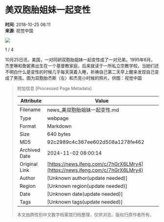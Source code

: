 # 美双胞胎姐妹一起变性

**时间**: 2018-10-25 06:11  
**来源**: 视觉中国

![](https://p1.ifengimg.com/2018_43/ab9eaf9c-226c-4c9b-8dcb-75e5b870a141_B787CA07C70F63EEF3B369FD42857A8614F80C3D_w1024_h664.jpg)

1 / 4

10月25日讯，美国，一对同卵双胞胎姐妹一起变性成了一对兄弟。1995年6月，杰奎琳和詹妮弗出生在一个基督教家庭，后来就读于一所私立宗教学校。当她们还不明白什么是变性的时候几乎每天哭着入睡，祈祷自己第二天早上醒来发现自己变成了男孩。图为双胞胎杰斯（左）和杰克小时候的照片。供图：视觉中国

> 附加信息 [Processed Page Metadata]
>
> | Attribute       | Value                                  |
> |-----------------|----------------------------------------|
> | Filename        | news_美双胞胎姐妹一起变性.md                             |
> | Type            | webpage                                 |
> | Format          | Markdown                               |
> | Size            | 640 bytes                           |
> | MD5             | 92c2989c4c367ee602d508a1278fe462                                  |
> | Archived Date   | 2024-11-02 08:00:14                             |
> | Original Link   | [https://news.ifeng.com/c/7hGrX6LMry4](https://news.ifeng.com/c/7hGrX6LMry4)                         |
> | Author          | [Unknown author(update needed)]                              |
> | Region          | [Unknown region(update needed)]                              |
> | Date            | [Unknown date(update needed)]                                 |
> | Tags            | [Unknown tags(update needed)]                                 |
>
> 本文由跨性别中文数字档案馆归档整理，仅供浏览。版权归原作者所有。
>